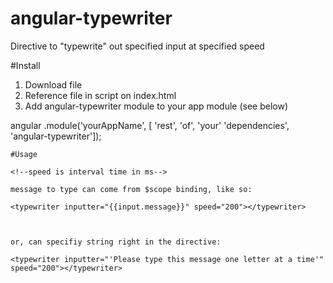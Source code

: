 # angular-typewriter
Directive to "typewrite" out specified input at specified speed

#Install

1. Download file
2. Reference file in script on index.html
3. Add angular-typewriter module to your app module (see below)

angular
    .module('yourAppName', [
    'rest',
    'of',
    'your'
    'dependencies',
    'angular-typewriter']);
    
    
    #Usage
    
    <!--speed is interval time in ms-->
    
    message to type can come from $scope binding, like so:
    
    <typewriter inputter="{{input.message}}" speed="200"></typewriter>
    
    
    
    or, can specifiy string right in the directive:
    
    <typewriter inputter="'Please type this message one letter at a time'" speed="200"></typewriter>
    
